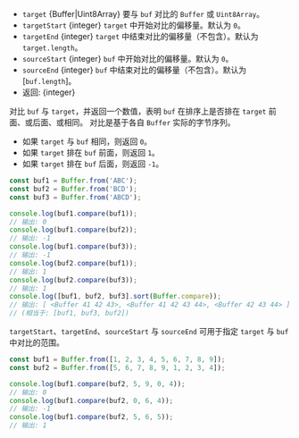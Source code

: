 <!-- YAML
added: v0.11.13
changes:
  - version: v8.0.0
    pr-url: https://github.com/nodejs/node/pull/10236
    description: The `target` parameter can now be a `Uint8Array`.
  - version: v5.11.0
    pr-url: https://github.com/nodejs/node/pull/5880
    description: Additional parameters for specifying offsets are supported now.
-->

* `target` {Buffer|Uint8Array} 要与 `buf` 对比的 `Buffer` 或 `Uint8Array`。
* `targetStart` {integer} `target` 中开始对比的偏移量。默认为 `0`。
* `targetEnd` {integer} `target` 中结束对比的偏移量（不包含）。默认为 `target.length`。
* `sourceStart` {integer} `buf` 中开始对比的偏移量。默认为 `0`。
* `sourceEnd` {integer} `buf` 中结束对比的偏移量（不包含）。默认为 [`buf.length`]。
* 返回: {integer}

对比 `buf` 与 `target`，并返回一个数值，表明 `buf` 在排序上是否排在 `target` 前面、或后面、或相同。
对比是基于各自 `Buffer` 实际的字节序列。

* 如果 `target` 与 `buf` 相同，则返回 `0`。
* 如果 `target` 排在 `buf` 前面，则返回 `1`。
* 如果 `target` 排在 `buf` 后面，则返回 `-1`。

```js
const buf1 = Buffer.from('ABC');
const buf2 = Buffer.from('BCD');
const buf3 = Buffer.from('ABCD');

console.log(buf1.compare(buf1));
// 输出: 0
console.log(buf1.compare(buf2));
// 输出: -1
console.log(buf1.compare(buf3));
// 输出: -1
console.log(buf2.compare(buf1));
// 输出: 1
console.log(buf2.compare(buf3));
// 输出: 1
console.log([buf1, buf2, buf3].sort(Buffer.compare));
// 输出: [ <Buffer 41 42 43>, <Buffer 41 42 43 44>, <Buffer 42 43 44> ]
// (相当于: [buf1, buf3, buf2])
```

`targetStart`、`targetEnd`、`sourceStart` 与 `sourceEnd` 可用于指定 `target` 与 `buf` 中对比的范围。

```js
const buf1 = Buffer.from([1, 2, 3, 4, 5, 6, 7, 8, 9]);
const buf2 = Buffer.from([5, 6, 7, 8, 9, 1, 2, 3, 4]);

console.log(buf1.compare(buf2, 5, 9, 0, 4));
// 输出: 0
console.log(buf1.compare(buf2, 0, 6, 4));
// 输出: -1
console.log(buf1.compare(buf2, 5, 6, 5));
// 输出: 1
```

